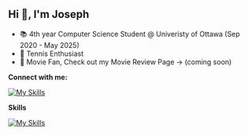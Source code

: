 ## Hi 👋, I'm Joseph


- 📚 4th year Computer Science Student @ Univeristy of Ottawa (Sep 2020 - May 2025)
- 🎾 Tennis Enthusiast 
- 🎥 Movie Fan, Check out my Movie Review Page -> (coming soon)

**Connect with me:**

[![My Skills](https://skillicons.dev/icons?i=linkedin)](https://www.linkedin.com/in/joseph-champeau-3b7ab01b1/)

**Skills**

[![My Skills](https://skillicons.dev/icons?i=js,html,css,react,python,java,c++,mysql,flutter&perline=3)](https://skillicons.dev)
